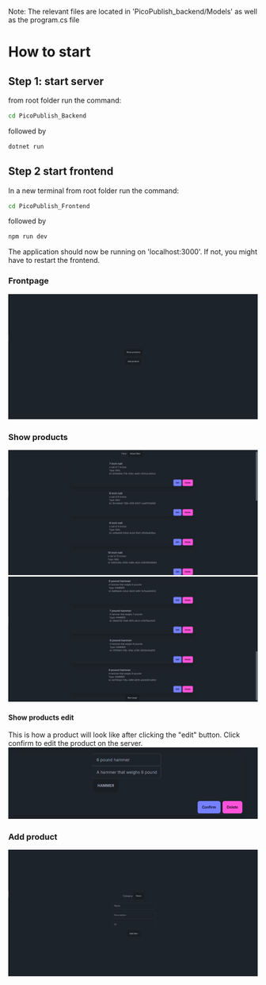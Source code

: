 Note: The relevant files are located in 'PicoPublish_backend/Models' as well as the program.cs file

# How to start

## Step 1: start server

from root folder run the command:

```sh
cd PicoPublish_Backend
```
followed by 

```sh
dotnet run
```

## Step 2 start frontend
In a new terminal from root folder run the command:

```sh
cd PicoPublish_Frontend
```

followed by

```sh
npm run dev
```

The application should now be running on 'localhost:3000'. If not, you might have to restart the frontend.

### Frontpage
![image](./frontpage.png)

### Show products
![image](./show_products.png)
![image](./show_products_end.png)

#### Show products edit
This is how a product will look like after clicking the "edit" button. Click confirm to edit the product on the server.
![image](./show_products_edit.png)

### Add product
![image](./add_product.png)
